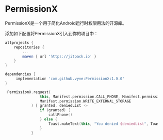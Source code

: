 # PermissionX

PermissionX是一个用于简化Android运行时权限用法的开源库。

添加如下配置将PermissionX引入到你的项目中：

``` groovy
allprojects {
	repositories {
		...
		maven { url 'https://jitpack.io' }
	}
}

dependencies {
	 implementation 'com.github.vyve:PermissionX:1.0.0'
}
```

```kotlin
 PermissionX.request(
                this, Manifest.permission.CALL_PHONE, Manifest.permission.READ_EXTERNAL_STORAGE,
                Manifest.permission.WRITE_EXTERNAL_STORAGE
            ) { granted, deniedList ->
                if (granted) {
                    callPhone()
                } else {
                    Toast.makeText(this, "You denied $deniedList", Toast.LENGTH_SHORT).show()
                }
            }